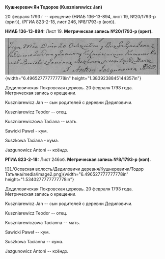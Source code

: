 **Кушнеревич Ян Тодоров (Kuszniarewicz Jan)**

20 февраля 1793 г -- крещение (НИАБ 136-13-894, лист 19, №20/1793-р
(ориг)), (РГИА 823-2-18, лист 246, №8/1793-р (коп)).

**НИАБ 136-13-894:** Лист 19. **Метрическая запись №20/1793-р (ориг).**

![](./media/cba9c1acb61280a61dd266f1acfab3ff6eb41a2e.png){width="6.496527777777778in"
height="1.3839238845144357in"}

Дедиловичская Покровская церковь. 20 февраля 1793 года. Метрическая
запись о крещении.

Kuszniarewicz Jan -- сын родителей с деревни Дедиловичи.

Kuszniarewicz Teodor -- отец.

Kuszniarewiczowa Taćiana -- мать.

Sawicki Pawel - кум.

Suszkowa Taciana - кума.

Jazgunowicz Antoni -- ксёндз.

**РГИА 823-2-18:** Лист 246об. **Метрическая запись №8/1793-р (коп).**

![](./Осовская волость/Дедиловичи деревня/Кушнеревичи/Тодор Татьяна/media/image2.png){width="6.496527777777778in"
height="1.5340277777777778in"}

Дедиловичская Покровская церковь. 20 февраля 1793 года. Метрическая
запись о крещении.

Kuszniarewicz Jan -- сын родителей с деревни Дедиловичи.

Kuszniarewicz Teodor -- отец.

Kuszniarewiczowa Tacianna -- мать.

Sawicki Paweł -- кум.

Suszkowa Tacianna -- кума.

Jazgunowicz Antoni -- ксёндз.
